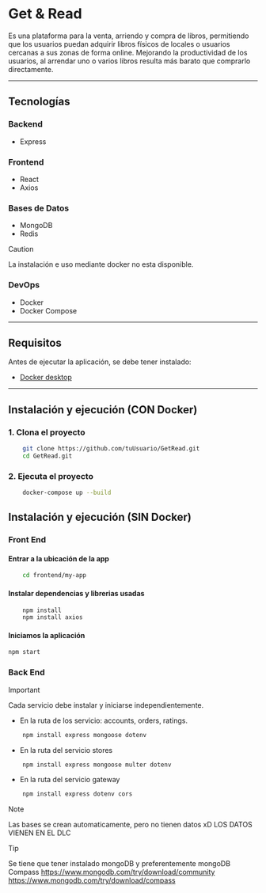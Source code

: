 # Get & Read

Es una plataforma para la venta, arriendo y compra de libros, permitiendo que los usuarios puedan adquirir libros físicos de locales o usuarios cercanas a sus zonas de forma online. Mejorando la productividad de los usuarios, al arrendar uno o varios libros resulta más barato que comprarlo directamente. 

---

## Tecnologías

### Backend
- Express

### Frontend
- React
- Axios

### Bases de Datos
- MongoDB
- Redis

> [!CAUTION]
> La instalación e uso mediante docker no esta disponible.
> ### DevOps
> - Docker
> - Docker Compose

---

## Requisitos
Antes de ejecutar la aplicación, se debe tener instalado:
- [Docker desktop](https://docs.docker.com/desktop/)

---

## Instalación y ejecución (CON Docker)

### 1. Clona el proyecto

```bash
    git clone https://github.com/tuUsuario/GetRead.git
    cd GetRead.git
```

### 2. Ejecuta el proyecto
```bash
    docker-compose up --build
```

## Instalación y ejecución (SIN Docker)

### Front End

#### Entrar a la ubicación de la app
```bash
    cd frontend/my-app
```

#### Instalar dependencias y librerias usadas
```bash
    npm install
    npm install axios
```

#### Iniciamos la aplicación
```bash
npm start
```


### Back End

> [!IMPORTANT]
> Cada servicio debe instalar y iniciarse independientemente.


- En la ruta de los servicio: accounts, orders, ratings.
```bash
    npm install express mongoose dotenv
```
- En la ruta del servicio stores
```bash
    npm install express mongoose multer dotenv
```
- En la ruta del servicio gateway
```bash
    npm install express dotenv cors
```

> [!NOTE]
> Las bases se crean automaticamente, pero no tienen datos xD
> LOS DATOS VIENEN EN EL DLC

> [!TIP]
> Se tiene que tener instalado mongoDB y preferentemente mongoDB Compass
> https://www.mongodb.com/try/download/community
> https://www.mongodb.com/try/download/compass